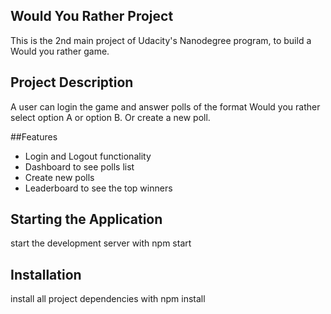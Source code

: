 
## Would You Rather Project

This is the 2nd main project of Udacity's Nanodegree program, to build a Would you rather game.

## Project Description

A user can login the game and answer polls of the format Would you rather select option A or option B. Or create a new poll.

##Features

- Login and Logout functionality
- Dashboard to see polls list
- Create new polls
- Leaderboard to see the top winners

## Starting the Application

start the development server with npm start

## Installation

install all project dependencies with npm install



